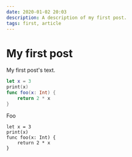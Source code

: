 ```yaml
---
date: 2020-01-02 20:03
description: A description of my first post.
tags: first, article
---
```

# My first post

My first post's text.


```swift
let x = 3
print(x)
func foo(x: Int) {
    return 2 * x
}
```

Foo

```
let x = 3
print(x)
func foo(x: Int) {
    return 2 * x
}
```
